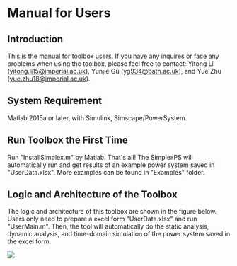 # Manual for Users

## Introduction

This is the manual for toolbox users. If you have any inquires or face any problems when using the toolbox, please feel free to contact: Yitong Li (yitong.li15@imperial.ac.uk), Yunjie Gu (yg934@bath.ac.uk), and Yue Zhu (yue.zhu18@imperial.ac.uk).

## System Requirement

Matlab 2015a or later, with Simulink, Simscape/PowerSystem.

## Run Toolbox the First Time  

Run "InstallSimplex.m" by Matlab. That's all! The SimplexPS will automatically run and get results of an example power system saved in "UserData.xlsx". More examples can be found in "Examples" folder.

## Logic and Architecture of the Toolbox

The logic and architecture of this toolbox are shown in the figure below. Users only need to prepare a excel form "UserData.xlsx" and run "UserMain.m". Then, the tool will automatically do the static analysis, dynamic analysis, and time-domain simulation of the power system saved in the excel form.

![](https://raw.githubusercontent.com/Future-Power-Networks/Simplex-Power-Systems/master/Documentations/Figures/Architecture.png)